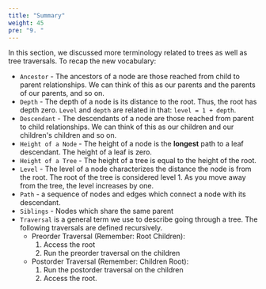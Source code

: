 ```yaml
---
title: "Summary"
weight: 45
pre: "9. "
---
```

In this section, we discussed more terminology related to trees as well as tree traversals. To recap the new vocabulary: 
- `Ancestor` - The ancestors of a node are those reached from child to parent relationships. We can think of this as our parents and the parents of our parents, and so on. 
- `Depth` - The depth of a node is its distance to the root. Thus, the root has depth zero. `Level` and `depth` are related in that: `level = 1 + depth`.
- `Descendant` - The descendants of a node are those reached from parent to child relationships. We can think of this as our children and our children's children and so on. 
- `Height of a Node` - The height of a node is the **longest** path to a leaf descendant. The height of a leaf is zero.
- `Height of a Tree` - The height of a tree is equal to the height of the root. 
- `Level` - The level of a node characterizes the distance the node is from the root. The root of the tree is considered level 1. As you move away from the tree, the level increases by one. 
- `Path` - a sequence of nodes and edges which connect a node with its descendant.
- `Siblings` - Nodes which share the same parent 
- `Traversal` is a general term we use to describe going through a tree. The following traversals are defined recursively. 
    - Preorder Traversal (Remember: Root Children): 
        1. Access the root
        2. Run the preorder traversal on the children
    - Postorder Traversal (Remember: Children Root): 
        1. Run the postorder traversal on the children
        2. Access the root. 
